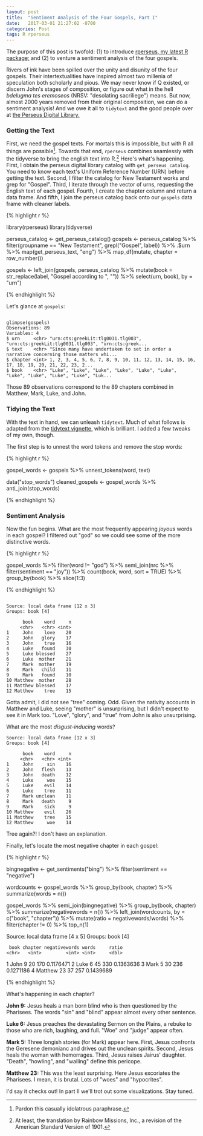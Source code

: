 ```yaml
---
layout: post
title:  "Sentiment Analysis of the Four Gospels, Part I"
date:   2017-03-01 21:27:02 -0700
categories: Post
tags: R rperseus
---
```


The purpose of this post is twofold: (1) to introduce [rperseus, my latest R package;](https://github.com/daranzolin/rperseus) and (2) to venture a sentiment analysis of the 
four gospels. 

Rivers of ink have been spilled over the unity and disunity of the four gospels. Their intertextualities have inspired almost two millenia of 
speculation both scholarly and pious. We may never know if Q existed, or discern John's stages of composition, or figure 
out what in the hell *bdelugma tes eremoseos* (NRSV: "desolating sacriliege") means. But now, almost 2000 years removed from their 
original composition, we can do a sentiment analysis! And we owe it all to `tidytext` and the 
good people over at [the Perseus Digital Library.](http://www.perseus.tufts.edu/hopper/)

<!--more-->

### Getting the Text

First, we need the gospel texts. For mortals this is impossible, but with R all things are possible[^1]. Towards that end, `rperseus` combines seamlessly with
the tidyverse to bring the english text into R.[^2] Here's what's happening. First, I obtain the perseus digital library catalog with `get_perseus_catalog`.
You need to know each text's Uniform Reference Number (URN) before getting the text. Second, I filter the catalog for New Testament works and grep
for "Gospel". Third, I iterate through the vector of urns, requesting the English text of each gospel. Fourth, I create the chapter column and return
a data frame. And fifth, I join the perseus catalog back onto our `gospels` data frame with cleaner labels.

{% highlight r %}

library(rperseus)
library(tidyverse)

perseus_catalog <- get_perseus_catalog()
gospels <- perseus_catalog %>% 
  filter(groupname == "New Testament",
         grepl("Gospel", label)) %>%
  .$urn %>%
  map(get_perseus_text, "eng") %>% 
  map_df(mutate, chapter = row_number())
  
gospels <- left_join(gospels, perseus_catalog %>% 
                       mutate(book = str_replace(label, "Gospel according to ", "")) %>% 
                       select(urn, book), by = "urn")

{% endhighlight %}

Let's glance at `gospels`:

```

glimpse(gospels)
Observations: 89
Variables: 4
$ urn     <chr> "urn:cts:greekLit:tlg0031.tlg003", "urn:cts:greekLit:tlg0031.tlg003", "urn:cts:greek...
$ text    <chr> "Since many have undertaken to set in order a narrative concerning those matters whi...
$ chapter <int> 1, 2, 3, 4, 5, 6, 7, 8, 9, 10, 11, 12, 13, 14, 15, 16, 17, 18, 19, 20, 21, 22, 23, 2...
$ book    <chr> "Luke", "Luke", "Luke", "Luke", "Luke", "Luke", "Luke", "Luke", "Luke", "Luke", "Luk...

```

Those 89 observations correspond to the 89 chapters combined in Matthew, Mark, Luke, and John.

### Tidying the Text

With the text in hand, we can unleash `tidytext`. Much of what follows is adapted from the [tidytext vignette,](https://cran.r-project.org/web/packages/tidytext/vignettes/tidytext.html) which is brilliant. I added
a few tweaks of my own, though. 

The first step is to unnest the word tokens and remove the stop words:

{% highlight r %}

gospel_words <- gospels %>% 
  unnest_tokens(word, text)

data("stop_words")
cleaned_gospels <- gospel_words %>%
  anti_join(stop_words)

{% endhighlight %}

### Sentiment Analysis 

Now the fun begins. What are the most frequently appearing *joyous* words in each gospel? I filtered out "god" so we could see some
of the more distinctive words.

{% highlight r %}

gospel_words %>%
  filter(word != "god") %>% 
  semi_join(nrc %>% 
              filter(sentiment == "joy")) %>%
  count(book, word, sort = TRUE) %>% 
  group_by(book) %>% 
  slice(1:3)
  
{% endhighlight %}

```
  
Source: local data frame [12 x 3]
Groups: book [4]

      book    word     n
     <chr>   <chr> <int>
1     John    love    20
2     John   glory    17
3     John    true    16
4     Luke   found    30
5     Luke blessed    27
6     Luke  mother    21
7     Mark  mother    19
8     Mark   child    11
9     Mark   found    10
10 Matthew  mother    28
11 Matthew blessed    17
12 Matthew    tree    15

```

Gotta admit, I did not see "tree" coming. Odd. Given the nativity accounts in Matthew and Luke, seeing "mother" is unsurprising, but I didn't
expect to see it in Mark too. "Love", "glory", and "true" from John is also unsurprising.

What are the most *disgust-inducing* words?

```
Source: local data frame [12 x 3]
Groups: book [4]

      book    word     n
     <chr>   <chr> <int>
1     John     sin    16
2     John   flesh    13
3     John   death    12
4     Luke     woe    15
5     Luke    evil    14
6     Luke    tree    11
7     Mark unclean    11
8     Mark   death     9
9     Mark    sick     9
10 Matthew    evil    26
11 Matthew    tree    15
12 Matthew     woe    14

```
Tree again?! I don't have an explanation.

Finally, let's locate the most negative chapter in each gospel:

{% highlight r %}

bingnegative <- get_sentiments("bing") %>%
  filter(sentiment == "negative")

wordcounts <- gospel_words %>%
  group_by(book, chapter) %>%
  summarize(words = n())

gospel_words %>%
  semi_join(bingnegative) %>%
  group_by(book, chapter) %>%
  summarize(negativewords = n()) %>%
  left_join(wordcounts, by = c("book", "chapter")) %>%
  mutate(ratio = negativewords/words) %>%
  filter(chapter != 0) %>%
  top_n(1)
  
Source: local data frame [4 x 5]
Groups: book [4]

     book chapter negativewords words     ratio
    <chr>   <int>         <int> <int>     <dbl>
1    John       9            20   170 0.1176471
2    Luke       6            45   330 0.1363636
3    Mark       5            30   236 0.1271186
4 Matthew      23            37   257 0.1439689

{% endhighlight %}

What's happening in each chapter? 

**John 9:** Jesus heals a man born blind who is then questioned by the Pharisees. The words "sin" and "blind" appear almost every other sentence.

**Luke 6:** Jesus preaches the devastating Sermon on the Plains, a rebuke to those who are rich, laughing, and full. "Woe" and "judge" appear often.

**Mark 5:** Three longish stories (for Mark) appear here. First, Jesus confronts the Geresene demonianc and drives out the unclean spirits. Second, Jesus heals the woman with hemorrages. Third, Jesus raises Jairus' daughter. "Death", "howling", and "wailing" define this pericope.

**Matthew 23:** This was the least surprising. Here Jesus excoriates the Pharisees. I mean, it is brutal. Lots of "woes" and "hypocrites".

I'd say it checks out! In part II we'll trot out some visualizations. Stay tuned.



[^1]: Pardon this casually idolatrous paraphrase.
[^2]: At least, the translation by Rainbow Missions, Inc., a revision of the American Standard Version of 1901.
